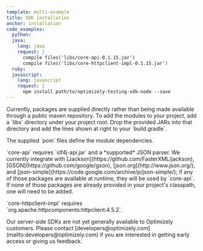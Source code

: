 ```yaml
---
template: multi-example
title: SDK installation
anchor: installation
code_examples:
  python:
  java:
    lang: java
    request: |
      compile files('libs/core-api-0.1.15.jar')
      compile files('libs/core-httpclient-impl-0.1.15.jar')
  ruby:
  javascript:
    lang: javascript
    request: |
      npm install path/to/optimizely-testing-sdk-node --save
---
```


<div class="hidden" data-toggle-section="java-code">
Currently, packages are supplied directly rather than being made available through a public maven repository. To add the modules to your project, add a `libs` directory under your project root. Drop the provided JARs into that directory and add the lines shown at right to your `build.gradle`.
</div>

<p>

<div class="hidden" data-toggle-section="java-code">
The supplied `pom` files define the module dependencies.
</div>

<p>

<div class="hidden" data-toggle-section="java-code">
`core-api` requires `slf4j-api.jar` and a *supported* JSON parser. We currently integrate with [Jackson](https://github.com/FasterXML/jackson), [GSON](https://github.com/google/gson), [json.org](http://www.json.org/), and [json-simple](https://code.google.com/archive/p/json-simple/); if any of those packages are available at runtime, they will be used by `core-api`. If none of those packages are already provided in your project's classpath, one will need to be added.
</div>

<p>

<div class="hidden" data-toggle-section="java-code">
`core-httpclient-impl` requires `org.apache.httpcomponents:httpclient:4.5.2`.
</div>

<p>

<div class="attention attention--warning push--bottom">
Our server-side SDKs are not yet generally available to Optimizely customers. Please contact [developers@optimizely.com](mailto:developers@optimizely.com) if you are interested in getting early access or giving us feedback.
</div>

